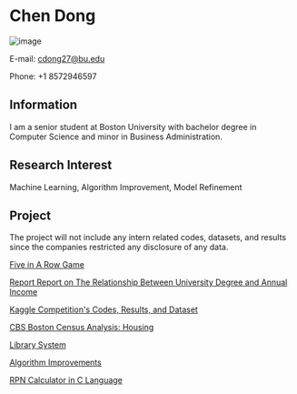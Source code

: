 # Chen Dong

![image](https://user-images.githubusercontent.com/90412105/147158392-f0d2d5bd-eb83-4d33-8bff-6a653f76602b.png)

E-mail: cdong27@bu.edu

Phone: +1 8572946597

## Information
I am a senior student at Boston University with bachelor degree in Computer Science and minor in Business Administration. 

## Research Interest
Machine Learning, Algorithm Improvement, Model Refinement 

## Project
The project will not include any intern related codes, datasets, and results since the companies restricted any disclosure of any data.

[Five in A Row Game](https://github.com/ChenDong0427/Five-In-A-Row-Game)

[Report Report on The Relationship Between University Degree and Annual Income](https://github.com/ChenDong0427/University-Degree-and-Income-Report)

[Kaggle Competition's Codes, Results, and Dataset](https://github.com/ChenDong0427/Kaggle-Competition)

[CBS Boston Census Analysis: Housing](https://github.com/ChenDong0427/CBS-Boston-Census-Analysis)

[Library System](https://github.com/ChenDong0427/Library-System)

[Algorithm Improvements](https://github.com/ChenDong0427/Algorithm-Improvement)

[RPN Calculator in C Language](https://github.com/ChenDong0427/RPN-Calculator)
